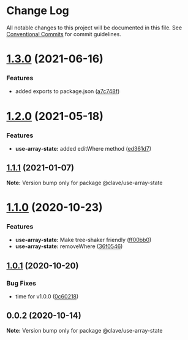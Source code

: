 # Change Log

All notable changes to this project will be documented in this file.
See [Conventional Commits](https://conventionalcommits.org) for commit guidelines.

# [1.3.0](https://github.com/ClaveConsulting/react-hooks/compare/@clave/use-array-state@1.2.0...@clave/use-array-state@1.3.0) (2021-06-16)


### Features

* added exports to package.json ([a7c748f](https://github.com/ClaveConsulting/react-hooks/commit/a7c748f05d44373e190fa13add79ac9ede0dd116))





# [1.2.0](https://github.com/ClaveConsulting/react-hooks/compare/@clave/use-array-state@1.1.1...@clave/use-array-state@1.2.0) (2021-05-18)


### Features

* **use-array-state:** added editWhere method ([ed361d7](https://github.com/ClaveConsulting/react-hooks/commit/ed361d72d7a438d14922ba00e69c62006ddbf86b))





## [1.1.1](https://github.com/ClaveConsulting/react-hooks/compare/@clave/use-array-state@1.1.0...@clave/use-array-state@1.1.1) (2021-01-07)

**Note:** Version bump only for package @clave/use-array-state





# [1.1.0](https://github.com/ClaveConsulting/react-hooks/compare/@clave/use-array-state@1.0.1...@clave/use-array-state@1.1.0) (2020-10-23)


### Features

* **use-array-state:** Make tree-shaker friendly ([ff00bb0](https://github.com/ClaveConsulting/react-hooks/commit/ff00bb06324d7cf4e4fdc70feb821ea9b92ab063))
* **use-array-state:** removeWhere ([36f0546](https://github.com/ClaveConsulting/react-hooks/commit/36f05462998732e4dcc4e41112086b216aec1543))





## [1.0.1](https://github.com/ClaveConsulting/react-hooks/compare/@clave/use-array-state@0.0.2...@clave/use-array-state@1.0.1) (2020-10-20)


### Bug Fixes

* time for v1.0.0 ([0c60218](https://github.com/ClaveConsulting/react-hooks/commit/0c6021898e7f87e1b1950d28131ec610165a8d15))





## 0.0.2 (2020-10-14)

**Note:** Version bump only for package @clave/use-array-state
